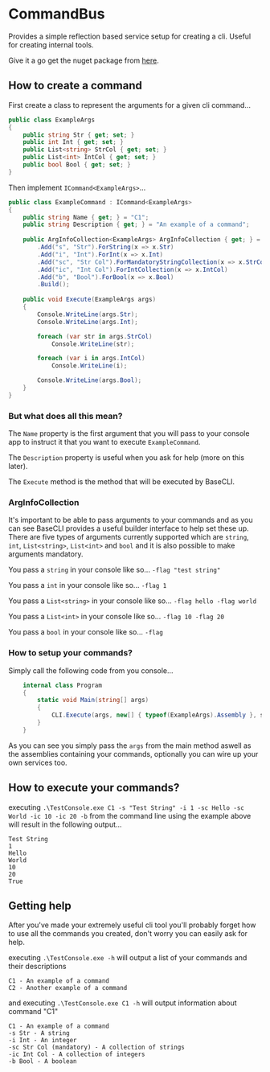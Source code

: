# CommandBus

Provides a simple reflection based service setup for creating a cli. Useful for creating internal tools.

Give it a go get the nuget package from [here](https://www.nuget.org/packages/BaseCLI/).

## How to create a command

First create a class to represent the arguments for a given cli command...

```csharp
public class ExampleArgs
{
    public string Str { get; set; }
    public int Int { get; set; }
    public List<string> StrCol { get; set; }
    public List<int> IntCol { get; set; }
    public bool Bool { get; set; }
}
```

Then implement `ICommand<ExampleArgs>`...

```csharp
public class ExampleCommand : ICommand<ExampleArgs>
{
    public string Name { get; } = "C1";
    public string Description { get; } = "An example of a command";
	
    public ArgInfoCollection<ExampleArgs> ArgInfoCollection { get; } = new ArgInfoBuilder<ExampleArgs>()
        .Add("s", "Str").ForString(x => x.Str)
        .Add("i", "Int").ForInt(x => x.Int)
        .Add("sc", "Str Col").ForMandatoryStringCollection(x => x.StrCol)
        .Add("ic", "Int Col").ForIntCollection(x => x.IntCol)
        .Add("b", "Bool").ForBool(x => x.Bool)
        .Build();
		
    public void Execute(ExampleArgs args)
    {
        Console.WriteLine(args.Str);
        Console.WriteLine(args.Int);

        foreach (var str in args.StrCol)
            Console.WriteLine(str);

        foreach (var i in args.IntCol)
            Console.WriteLine(i);

        Console.WriteLine(args.Bool);
    }
}
```

### But what does all this mean?

The `Name` property is the first argument that you will pass to your console app to instruct it that you want to execute `ExampleCommand`.

The `Description` property is useful when you ask for help (more on this later).

The `Execute` method is the method that will be executed by BaseCLI.

### ArgInfoCollection

It's important to be able to pass arguments to your commands and as you can see BaseCLI provides a useful builder interface to help set these up. There are five types of arguments currently supported which are `string`, `int`, `List<string>`, `List<int>` and `bool` and it is also possible to make arguments mandatory.

You pass a `string` in your console like so... `-flag "test string"`

You pass a `int` in your console like so... `-flag 1`

You pass a `List<string>` in your console like so... `-flag hello -flag world`

You pass a `List<int>` in your console like so... `-flag 10 -flag 20`

You pass a `bool` in your console like so... `-flag`

### How to setup your commands?

Simply call the following code from you console...

```csharp
    internal class Program
    {
        static void Main(string[] args)
        {
            CLI.Execute(args, new[] { typeof(ExampleArgs).Assembly }, services => { });
        }
    }
```

As you can see you simply pass the `args` from the main method aswell as the assemblies containing your commands, optionally you can wire up your own services too.

## How to execute your commands?
executing `.\TestConsole.exe C1 -s "Test String" -i 1 -sc Hello -sc World -ic 10 -ic 20 -b` from the command line using the example above will result in the following output...
```
Test String
1
Hello
World
10
20
True
```

## Getting help
After you've made your extremely useful cli tool you'll probably forget how to use all the commands you created, don't worry you can easily ask for help.

executing `.\TestConsole.exe -h` will output a list of your commands and their descriptions
```
C1 - An example of a command
C2 - Another example of a command
```

and executing `.\TestConsole.exe C1 -h` will output information about command "C1"
```
C1 - An example of a command
-s Str - A string
-i Int - An integer
-sc Str Col (mandatory) - A collection of strings
-ic Int Col - A collection of integers
-b Bool - A boolean
```